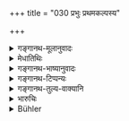 +++
title = "030 प्रभुः प्रथमकल्पस्य"

+++

<details><summary>गङ्गानथ-मूलानुवादः</summary>

If one, who is able to fulfil the primary rule, adopts the substitute,—this evil-minded man does not obtain its reward in the other world.—(30)
</details>

<details><summary>मेधातिथिः</summary>

अयम् अपि पूर्वशेषो ऽर्थवादः । **साम्परायिकं** पारलौकिकम् ॥ ११.३० ॥
</details>

<details><summary>गङ्गानथ-भाष्यानुवादः</summary>

This also is a declamatory statement in support of what has gone before.

‘*In the other world*’—pertaining to heaven.—(30)
</details>

<details><summary>गङ्गानथ-टिप्पन्यः</summary>

This verse is quoted in *Aparārka* (p. 168);—in *Smṛtitattva* II (p. 87);—and in *Parāśaramādhava* (Ācāra, p. 684), which explains ‘*sāmparāyikam*’ as future effect, in the shape of accession to Heaven and so forth;—in *Hemādri* (Dāna p. 88), which explains ‘*sāmparāyikam*’ as ‘pertaining to the other world’ *i.e*., supernatural;—in
*Śrāddhakriyākaumdī* (p. 288);—in *Dānamayūkha* (p. 8);—in
*Yatidharmasaṅgraha* (p. 8);—in *Saṃskāraratnamālā* (p. 14);—in
*Smṛtisāroddhāra* (p. 306);—in *Vīramitrodaya* (Paribhāṣā, p. 29 and
71), to the effect that the secondary course is effective only when the primary one is impossible,—it explains ‘*prabhuḥ*’ as ‘capable’ and ‘*sāmparāyikam*’ as ‘pertaining to the other world’;—in
*Varṣakriyākaumudī* (p. 352);—in *Hemādri* (śrāddha, p. 452);—and in
*Nityācārapradīpa* (p. 9 and 196), which explains the meaning to be that
‘so long as one, is able to adopt the primary course, he is not entitled to the adopting of the secondary one’.
</details>

<details><summary>गङ्गानथ-तुल्य-वाक्यानि</summary>

**(verses 11.28-30)  
**

See Comparative notes for [Verse 1.75].
</details>

<details><summary>भारुचिः</summary>

तस्मात् परेण यत्नेन नित्यकर्मार्थम् उद्यच्छतस् तद् अशक्ताव् एतद् भवेत् । न सति सामर्थ्य इति । यश् च धर्मतन्त्रसङ्गे सति परापहरणादिषु प्रवर्तमानः केनचिद् राजपुरुषेण कथंचिद् बाध्येत, ततो बाध्यमानो ऽप्य् असौ ॥ ११.२९ ॥
</details>

<details><summary>Bühler</summary>

030	That evil-minded man, who, being able (to fulfil) the original law, lives according to the secondary rule, reaps no reward for that after death.
</details>
